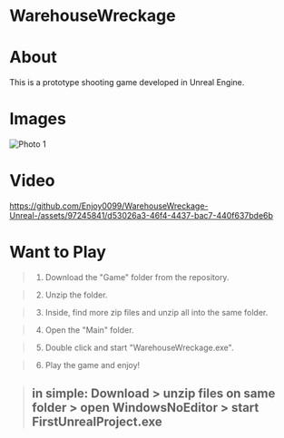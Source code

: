 # WarehouseWreckage

# About

This is a prototype shooting game developed in Unreal Engine.

# Images

![Photo 1](https://github.com/Enjoy0099/WarehouseWreckage-Unreal-/assets/97245841/3a8ced9d-176d-40c3-8ae0-db50f92facae)


# Video

https://github.com/Enjoy0099/WarehouseWreckage-Unreal-/assets/97245841/d53026a3-46f4-4437-bac7-440f637bde6b

# Want to Play

> 1. Download the "Game" folder from the repository.

> 2. Unzip the folder.

> 3. Inside, find more zip files and unzip all into the same folder.

> 4. Open the "Main" folder.

> 5. Double click and start "WarehouseWreckage.exe".

> 6. Play the game and enjoy!

> ## in simple: Download > unzip files on same folder > open WindowsNoEditor > start FirstUnrealProject.exe
